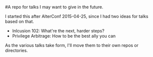 #A repo for talks I may want to give in the future.

I started this after AlterConf 2015-04-25, since I had two ideas for talks based on that.

-  Inlcusion 102: What're the next, harder steps?
-  Privilege Arbitrage: How to be the best ally you can

As the various talks take form, I'll move them to their own repos or directories.

